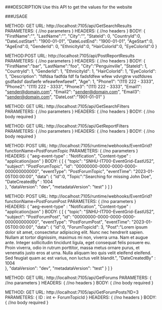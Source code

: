 ﻿###DESCRIPTION
Use this API to get the values for the website


###USAGE

METHOD: GET
URL: http://localhost:7105/api/GetSearchResults
PARAMETERS:
{
    //no parameters
}
HEADERS:
{
    //no headers
}
BODY:
{
    "FirstName":"",
    "LastName":"",
    "City":"",
    "StateId": 0,
    "CountryId":0,
    "DateLostStart": "1900-01-01",
    "DateLostEnd": "1900-01-01",
    "AgeStart":0,
    "AgeEnd":0,
    "GenderId": 0,
    "EthnicityId":0,
    "HairColorId":0,
    "EyeColorId":0
}


METHOD:POST
URL: http://localhost:7105/api/PostReportResults
PARAMETERS:
{
    //no parameters
}
HEADERS:
{
    //no headers
}
BODY:
{
    "FirstName":"bar",
    "LastName":"foo",
    "City":"Penguinville",
    "StateId": 1,
    "CountryId": 1,
    "GenderId": 1,
    "EthnicityId": 1,
    "HairColorId": 1,
    "EyeColorId": 1,
    "Description": "fdfdsa fadfda fdf fa fadsfdfew wfew vdvrgtrw vsdfdsres gsdfadsf dasfaefe wfeawfewfaewf",
    "Age": 1,
    "Phone1": "(111) 222 - 3333",
    "Phone2": "(111) 222 - 3333",
    "Phone3": "(111) 222 - 3333",
    "Email1": "sender@domain.com",
    "Email2": "sender@domain.com",
    "Email3": "sender@domain.com",
    "DateLost":"1901-01-01"
}


METHOD: GET
URL: http://localhost:7105/api/GetSearchFilters
PARAMETERS:
{
    //no parameters
}
HEADERS:
{
    //no headers
}
BODY:
{
    //no body required
}


METHOD: GET
URL: http://localhost:7105/api/GetReportFilters
PARAMETERS:
{
    //no parameters
}
HEADERS:
{
    //no headers
}
BODY:
{
    //no body required
}


METHOD: POST
URL: http://localhost:7105/runtime/webhooks/EventGrid?functionName=PostForumTopic
PARAMETERS:
{
    //no parameters
}
HEADERS:
{
    "aeg-event-type" : "Notification", 
    "Content-type" : "application/json"
}
BODY:
{
    [ 
        { 
            "topic": "SNHU-IT700-EventGrid-EastUS2", 
            "subject": "PostForumTopic", 
            "id": "00000000-0000-0000-0000-000000000000", 
            "eventType": "PostForumTopic", 
            "eventTime": "2023-01-05T00:00:00", 
            "data": {
                "Id":0,
                "Topic":"Searching for missing John Doe",
                "DateCreatedBy" : 1004            
            }, 
            "dataVersion": "dev", 
            "metadataVersion": "test" 
        } 
    ]
}


METHOD: POST
URL: http://localhost:7105/runtime/webhooks/EventGrid?functionName=PostForumPost
PARAMETERS:
{
    //no parameters
}
HEADERS:
{
    "aeg-event-type" : "Notification", 
    "Content-type" : "application/json"
}
BODY:
{
    [ 
        { 
            "topic": "SNHU-IT700-EventGrid-EastUS2", 
            "subject": "PostForumPost", 
            "id": "00000000-0000-0000-0000-000000000000", 
            "eventType": "PostForumPost", 
            "eventTime": "2023-01-05T00:00:00", 
            "data": {
                "Id":0,
                "ForumTopicId": 3,
                "Post":"Lorem ipsum dolor sit amet, consectetur adipiscing elit. Nunc nec hendrerit sapien. Nullam at tortor dignissim, maximus mi non, viverra urna. Nam et augue ante. Integer sollicitudin tincidunt ligula, eget consequat felis posuere eu. Proin viverra, odio in rutrum porttitor, massa metus ornare purus, et venenatis justo eros at urna. Nulla aliquam leo quis velit eleifend eleifend. Sed feugiat quam ac est varius, non luctus velit blandit.",
                "DateCreatedBy" : 1004            
            }, 
            "dataVersion": "dev", 
            "metadataVersion": "test" 
        } 
    ]
}


METHOD: GET
URL: http://localhost:7105/api/GetForums
PARAMETERS:
{
    //no parameters
}
HEADERS:
{
    //no headers
}
BODY:
{
    //no body required
}


METHOD: GET
URL: http://localhost:7105/api/GetForumPosts?ID=3
PARAMETERS:
{
    ID : int <- ForumTopicId
}
HEADERS:
{
    //no headers
}
BODY:
{
    //no body required
}